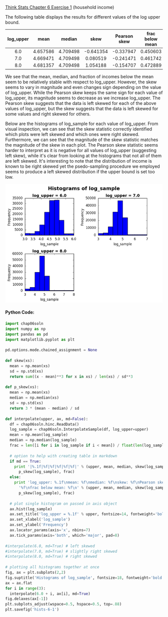 [Think Stats Chapter 6 Exercise 1](http://greenteapress.com/thinkstats2/html/thinkstats2007.html#toc60) (household income)

The following table displays the results for different values of the log upper bound.

|log_upper|mean|median|skew|Pearson skew|frac below mean|
|:---:|:---:|:---:|:---:|:---:|:---:|
|6.0|4.657586|4.709498|-0.641354|-0.337947|0.450603|
|7.0|4.669471|4.709498|0.080519|-0.241471|0.461742|
|8.0|4.681357|4.709498|1.054188|-0.154707|0.472889|

We see that the mean, median, and fraction of incomes below the mean seem to be relatively stable with respect to log_upper. However, the skew seems to vary in magnitude and even changes sign depending on the value of log_upper. While the Pearson skew keeps the same sign for each value of log_upper, its magnitude seems to decrease as we increase log_upper. The Pearson skew suggests that the data is left skewed for each of the above values of log_upper, but the skew suggests that the data is left skewed for some values and right skewed for others.

Below are the histograms of log_sample for each value of log_upper. From visual inspection, we can see that the skew statistic correctly identified which plots were left skewed and which ones were right skewed. Furthermore, we can see that the magnitude of the skew statistic matches the magnitude of the skew in each plot. The Pearson skew statistic seems harder to interpret as it is negative for all values of log_upper (suggesting left skew), while it's clear from looking at the histograms that not all of them are left skewed. It's interesting to note that the distribution of income is known to be right skewed yet the psedo-sampling procedure we employed seems to produce a left skewed distribution if the upper bound is set too low.

![alt-text](https://github.com/a3huang/dsp/blob/master/img/hists-6-1.png)

#### Python Code:
```python
import chap06soln
import numpy as np
import pandas as pd
import matplotlib.pyplot as plt

pd.options.mode.chained_assignment = None

def skew(xs):
  mean = np.mean(xs)
  sd = np.std(xs)
  return sum((x - mean)**3 for x in xs) / len(xs) / sd**3

def p_skew(xs):
  mean = np.mean(xs)
  median = np.median(xs)
  sd = np.std(xs)
  return 3 * (mean - median) / sd

def interpolate(upper, ax, md=False):
  df = chap06soln.hinc.ReadData()
  log_sample = chap06soln.InterpolateSample(df, log_upper=upper)
  mean = np.mean(log_sample)
  median = np.median(log_sample)
  frac = len([i for i in log_sample if i < mean]) / float(len(log_sample))
  
  # option to help with creating table in markdown                              
  if md == True:
    print '|%.1f|%f|%f|%f|%f|%f|' % (upper, mean, median, skew(log_sample),
      p_skew(log_sample), frac)
  else:
    print 'log_upper: %.1f\nmean: %f\nmedian: %f\nskew: %f\nPearson skew:' \
      '%f\nfrac below mean: %f\n' % (upper, mean, median, skew(log_sample),
      p_skew(log_sample), frac)
  
  # plot single histogram on passed in axis object                              
  ax.hist(log_sample)
  ax.set_title('log_upper = %.1f' % upper, fontsize=14, fontweight='bold')
  ax.set_xlabel('log_sample')
  ax.set_ylabel('Frequency')
  ax.locator_params(axis='x', nbins=7)
  ax.tick_params(axis='both', which='major', pad=8)

#interpolate(6.0, md=True) # left skewed                                        
#interpolate(7.0, md=True) # slightly right skewed
#interpolate(8.0, md=True) # right skewed

# plotting all histograms together at once                                      
fig, ax = plt.subplots(2,2)
fig.suptitle('Histograms of log_sample', fontsize=18, fontweight='bold')
ax = ax.flat
for i in range(3):
  interpolate(6.0 + i, ax[i], md=True)
fig.delaxes(ax[-1])
plt.subplots_adjust(wspace=0.5, hspace=0.5, top=.88)
plt.savefig('hists-6-1')
```
